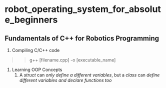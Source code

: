 # robot_operating_system_for_absolute_beginners

## Fundamentals of C++ for Robotics Programming
1. Compiling C/C++ code
>> g++ [filename.cpp] -o [executable_name]

1. Learning OOP Concepts
	1. A *struct* can *only define a different variables*, but a *class* can *define different variables and declare functions too*

